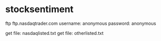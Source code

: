 # stocksentiment

ftp ftp.nasdaqtrader.com
username: anonymous
password: anonymous

get file: nasdaqlisted.txt
get file: otherlisted.txt